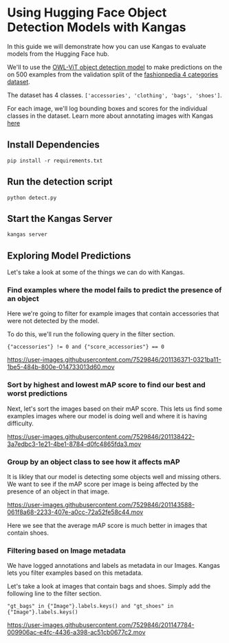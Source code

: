 # Using Hugging Face Object Detection Models with Kangas

In this guide we will demonstrate how you can use Kangas to evaluate models from the Hugging Face hub.

We'll to use the [OWL-ViT object detection model](https://huggingface.co/docs/transformers/model_doc/owlvit) to make predictions on the on 500 examples from the validation split of the [fashionpedia 4 categories dataset](https://huggingface.co/datasets/detection-datasets/fashionpedia_4_categories).

The dataset has 4 classes. `['accessories', 'clothing', 'bags', 'shoes']`.

For each image, we'll log bounding boxes and scores for the individual classes in the dataset. Learn more about annotating images with Kangas [here](https://github.com/comet-ml/kangas/wiki/Image)

## Install Dependencies

```shell
pip install -r requirements.txt
```

## Run the detection script

```shell
python detect.py
```

## Start the Kangas Server

```shell
kangas server
```

## Exploring Model Predictions

Let's take a look at some of the things we can do with Kangas.

### Find examples where the model fails to predict the presence of an object

Here we're going to filter for example images that contain accessories that were not detected by the model.

To do this, we'll run the following query in the filter section.

```
{"accessories"} != 0 and {"score_accessories"} == 0
```

https://user-images.githubusercontent.com/7529846/201136371-0321ba11-1be5-484b-800e-014733013d60.mov

### Sort by highest and lowest mAP score to find our best and worst predictions

Next, let's sort the images based on their mAP score. This lets us find some examples images where our model is doing well and where it is having difficulty.

https://user-images.githubusercontent.com/7529846/201138422-3a7edbc3-1e21-4be1-8784-d0fc4865fda3.mov


### Group by an object class to see how it affects mAP

It is likley that our model is detecting some objects well and missing others. We want to see if the mAP score per image is being affected by the presence of an object in that image.

https://user-images.githubusercontent.com/7529846/201143588-061f8a68-2233-407e-a0cc-72a52fe58c44.mov

Here we see that the average mAP score is much better in images that contain shoes.

### Filtering based on Image metadata

We have logged annotations and labels as metadata in our Images. Kangas lets you filter examples based on this metadata.

Let's take a look at images that contain bags and shoes. Simply add the following line to the filter section.

```
"gt_bags" in {"Image"}.labels.keys() and "gt_shoes" in {"Image"}.labels.keys()
```

https://user-images.githubusercontent.com/7529846/201147784-009906ac-e4fc-4436-a398-ac51cb0677c2.mov
